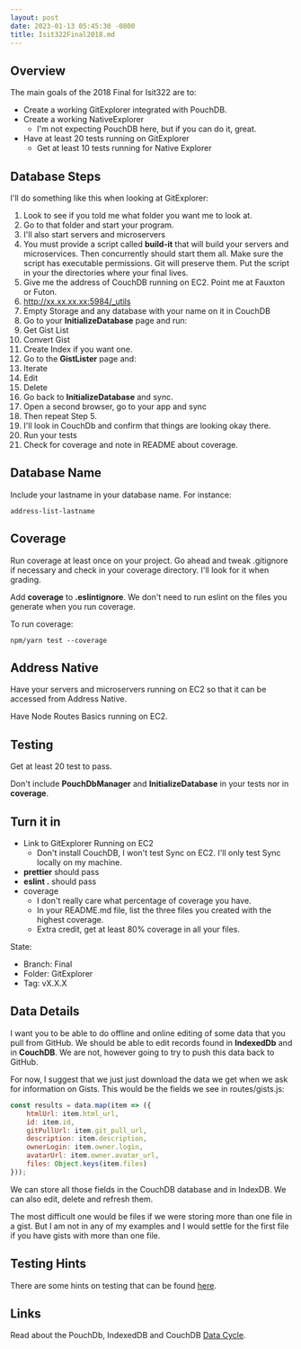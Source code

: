```yaml
---
layout: post
date: 2023-01-13 05:45:30 -0800
title: Isit322Final2018.md
---
```

## Overview

The main goals of the 2018 Final for Isit322 are to:

- Create a working GitExplorer integrated with PouchDB.
- Create a working NativeExplorer
  - I'm not expecting PouchDB here, but if you can do it, great.
- Have at least 20 tests running on GitExplorer
  - Get at least 10 tests running for Native Explorer

## Database Steps

I'll do something like this when looking at GitExplorer:

1. Look to see if you told me what folder you want me to look at.
2. Go to that folder and start your program.
  1. I'll also start servers and microservers
  2. You must provide a script called **build-it** that will build your servers and microservices. Then concurrently should start them all. Make sure the script has executable permissions. Git will preserve them. Put the script in your the directories where your final lives.
3. Give me the address of CouchDB running on EC2. Point me at Fauxton or Futon.
  1. http://xx.xx.xx.xx:5984/_utils
3. Empty Storage and any database with your name on it in CouchDB
4. Go to your **InitializeDatabase** page and run:
  1. Get Gist List
  2. Convert Gist
  3. Create Index if you want one.
5. Go to the **GistLister** page and:
  1. Iterate
  2. Edit
  3. Delete
6. Go back to **InitializeDatabase** and sync.
7. Open a second browser, go to your app and sync
  1. Then repeat Step 5.
  2. I'll look in CouchDb and confirm that things are looking okay there.
8. Run your tests
9. Check for coverage and note in README about coverage.

## Database Name

Include your lastname in your database name. For instance:

```
address-list-lastname
```

## Coverage

Run coverage at least once on your project. Go ahead and tweak .gitignore if necessary and check in your coverage directory. I'll look for it when grading.

Add **coverage** to **.eslintignore**. We don't need to run eslint on the files you generate when you run coverage.

To run coverage:

```
npm/yarn test --coverage
```

## Address Native

Have your servers and microservers running on EC2 so that it can be accessed from Address Native.

Have Node Routes Basics running on EC2.

## Testing

Get at least 20 test to pass.

Don't include **PouchDbManager** and **InitializeDatabase** in your tests nor in **coverage**.

## Turn it in

- Link to GitExplorer Running on EC2
  - Don't install CouchDB, I won't test Sync on EC2. I'll only test Sync locally on my machine.
- **prettier** should pass
- **eslint .** should pass
- coverage
  - I don't really care what percentage of coverage you have.
  - In your README.md file, list the three files you created with the highest coverage.
  - Extra credit, get at least 80% coverage in all your files.

State:

- Branch: Final
- Folder: GitExplorer
- Tag: vX.X.X

## Data Details

I want you to be able to do offline and online editing of some data that you pull from GitHub. We should be able to edit records found in **IndexedDb** and in **CouchDB**. We are not, however going to try to push this data back to GitHub.

For now, I suggest that we just just download the data we get when we ask for information on Gists. This would be the fields we see in routes/gists.js:

```javascript
const results = data.map(item => ({
    htmlUrl: item.html_url,
    id: item.id,
    gitPullUrl: item.git_pull_url,
    description: item.description,
    ownerLogin: item.owner.login,
    avatarUrl: item.owner.avatar_url,
    files: Object.keys(item.files)
}));
```

We can store all those fields in the CouchDB database and in IndexDB. We can also edit, delete and refresh them.

The most difficult one would be files if we were storing more than one file in a gist. But I am not in any of my examples and I would settle for the first file if you have gists with more than one file.

## Testing Hints

There are some hints on testing that can be found [here][th].

## Links

Read about the PouchDb, IndexedDB and CouchDB [Data Cycle][pdbd].

[pdbd]: /teach/assignments/react/ReactAddressEditDialog.html#data-cycle

[th]: /teach/assignments/react/GitUserTesting.html
